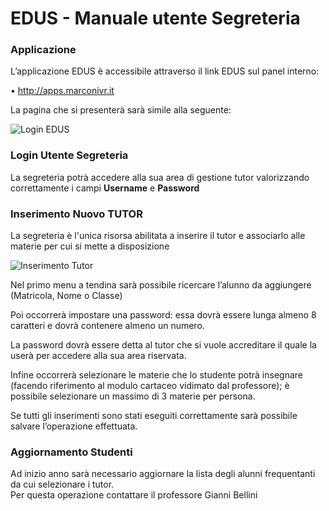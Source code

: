 # EDUS - Manuale utente Segreteria  

### Applicazione

L’applicazione EDUS è accessibile attraverso il link EDUS sul panel interno:

•	http://apps.marconivr.it

La pagina che si presenterà sarà simile alla seguente:

![Login EDUS](https://github.com/marconivr/docs/blob/master/docs/images/edus_login01.png "Login EDUS")

### Login Utente Segreteria

La segreteria potrà accedere alla sua area di gestione tutor valorizzando correttamente i campi **Username** e **Password** 

### Inserimento Nuovo TUTOR

La segreteria è l'unica risorsa abilitata a inserire il tutor e associarlo alle materie per
cui si mette a disposizione

![Inserimento Tutor](https://github.com/marconivr/docs/blob/master/docs/images/edus_insert_tutor.png "Insert Tutor")

Nel primo menu a tendina sarà possibile ricercare l’alunno da aggiungere (Matricola, Nome o Classe) 

Poi occorrerà impostare una password: essa dovrà essere lunga almeno 8 caratteri e dovrà contenere almeno un numero.

La password dovrà essere detta al tutor che si vuole accreditare il quale la userà per accedere alla sua area riservata.

Infine occorrerà selezionare le materie che lo studente potrà insegnare (facendo riferimento al modulo cartaceo vidimato dal professore); è possibile selezionare un massimo di 3 materie per persona.

Se tutti gli inserimenti sono stati eseguiti correttamente sarà possibile salvare l’operazione effettuata.

### Aggiornamento Studenti 
 
Ad inizio anno sarà necessario aggiornare la lista degli alunni frequentanti da cui selezionare i tutor.  
Per questa operazione contattare il professore Gianni Bellini
